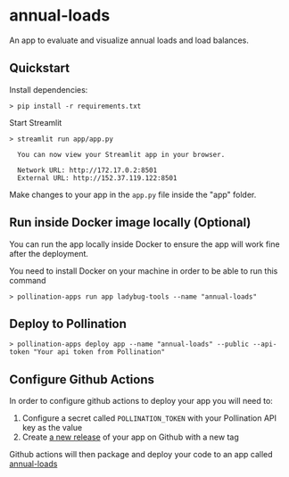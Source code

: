 # annual-loads

An app to evaluate and visualize annual loads and load balances.

## Quickstart

Install dependencies:

```console
> pip install -r requirements.txt
```

Start Streamlit

```console
> streamlit run app/app.py

  You can now view your Streamlit app in your browser.

  Network URL: http://172.17.0.2:8501
  External URL: http://152.37.119.122:8501

```

Make changes to your app in the `app.py` file inside the "app" folder.

## Run inside Docker image locally (Optional)

You can run the app locally inside Docker to ensure the app will work fine after the deployment.

You need to install Docker on your machine in order to be able to run this command

```console
> pollination-apps run app ladybug-tools --name "annual-loads"
```

## Deploy to Pollination

```console
> pollination-apps deploy app --name "annual-loads" --public --api-token "Your api token from Pollination"
```

## Configure Github Actions

In order to configure github actions to deploy your app you will need to:

1. Configure a secret called `POLLINATION_TOKEN` with your Pollination API key as the value
2. Create [a new release](https://docs.github.com/en/repositories/releasing-projects-on-github/managing-releases-in-a-repository) of your app on Github with a new tag

Github actions will then package and deploy your code to an app called [annual-loads](https://app.pollination.cloud/ladybug-tools/applications/annual-loads)
